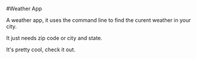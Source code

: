 #Weather App

A weather app, it uses the command line to find the curent weather in your city.

It just needs zip code or city and state.

It's pretty cool, check it out.
